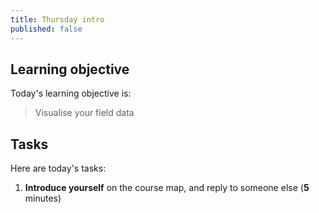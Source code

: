 ```yaml
---
title: Thursday intro
published: false
---
```


## Learning objective
Today's learning objective is:
> Visualise your field data

## Tasks
Here are today's tasks:
1. **Introduce yourself** on the course map, and reply to someone else (**5** minutes)